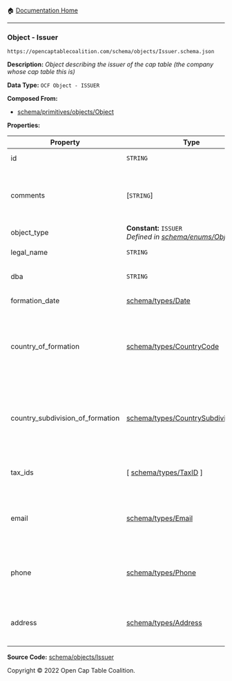 :house: [Documentation Home](https://naveedn.github.io/Open-Cap-Format-OCF)

---

### Object - Issuer

`https://opencaptablecoalition.com/schema/objects/Issuer.schema.json`

**Description:** _Object describing the issuer of the cap table (the company whose cap table this is)_

**Data Type:** `OCF Object - ISSUER`

**Composed From:**

- [schema/primitives/objects/Object](https://naveedn.github.io/Open-Cap-Format-OCF/schema/primitives/objects/Object)

**Properties:**

| Property                         | Type                                                                                                                                     | Description                                                                     | Required   |
| -------------------------------- | ---------------------------------------------------------------------------------------------------------------------------------------- | ------------------------------------------------------------------------------- | ---------- |
| id                               | `STRING`                                                                                                                                 | Identifier for the object                                                       | `REQUIRED` |
| comments                         | [`STRING`]                                                                                                                               | Unstructured text comments related to and stored for the object                 | -          |
| object_type                      | **Constant:** `ISSUER`</br>_Defined in [schema/enums/ObjectType](https://naveedn.github.io/Open-Cap-Format-OCF/schema/enums/ObjectType)_ | Object type field                                                               | `REQUIRED` |
| legal_name                       | `STRING`                                                                                                                                 | Legal name of the issuer                                                        | `REQUIRED` |
| dba                              | `STRING`                                                                                                                                 | Doing Business As name                                                          | -          |
| formation_date                   | [schema/types/Date](https://naveedn.github.io/Open-Cap-Format-OCF/schema/types/Date)                                                     | Date of formation                                                               | `REQUIRED` |
| country_of_formation             | [schema/types/CountryCode](https://naveedn.github.io/Open-Cap-Format-OCF/schema/types/CountryCode)                                       | The country where the issuer company was legally formed (ISO 3166-1 alpha-2)    | `REQUIRED` |
| country_subdivision_of_formation | [schema/types/CountrySubdivisionCode](https://naveedn.github.io/Open-Cap-Format-OCF/schema/types/CountrySubdivisionCode)                 | The state, province, or subdivision where the issuer company was legally formed | -          |
| tax_ids                          | [ [schema/types/TaxID](https://naveedn.github.io/Open-Cap-Format-OCF/schema/types/TaxID) ]                                               | The tax ids for this issuer company                                             | -          |
| email                            | [schema/types/Email](https://naveedn.github.io/Open-Cap-Format-OCF/schema/types/Email)                                                   | A work email that the issuer company can be reached at                          | -          |
| phone                            | [schema/types/Phone](https://naveedn.github.io/Open-Cap-Format-OCF/schema/types/Phone)                                                   | A phone number that the issuer company can be reached at                        | -          |
| address                          | [schema/types/Address](https://naveedn.github.io/Open-Cap-Format-OCF/schema/types/Address)                                               | The headquarters address of the issuing company                                 | -          |

**Source Code:** [schema/objects/Issuer](https://github.com/Open-Cap-Table-Coalition/Open-Cap-Format-OCF/blob/main/schema/objects/Issuer.schema.json)

Copyright © 2022 Open Cap Table Coalition.

